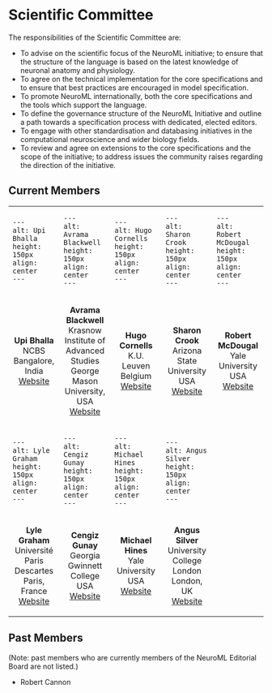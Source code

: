 # Scientific Committee

The responsibilities of the Scientific Committee are:
- To advise on the scientific focus of the NeuroML initiative; to ensure that the structure of the language is based on the latest knowledge of neuronal anatomy and physiology.
- To agree on the technical implementation for the core specifications and to ensure that best practices are encouraged in model specification.
- To promote NeuroML internationally, both the core specifications and the tools which support the language.
- To define the governance structure of the NeuroML Initiative and outline a path towards a specification process with dedicated, elected editors.
- To engage with other standardisation and databasing initiatives in the computational neuroscience and wider biology fields.
- To review and agree on extensions to the core specifications and the scope of the initiative; to address issues the community raises regarding the direction of the initiative.

## Current Members

<table>
<tr>
<td style="width:20%">

```{image} ../images/ScientificCommittee/bhalla.png
---
alt: Upi Bhalla
height: 150px
align: center
---
```

</td>
<td style="width:20%">

```{image} ../images/ScientificCommittee/avrama.jpg
---
alt: Avrama Blackwell
height: 150px
align: center
---
```

</td>
<td style="width:20%">

```{image} ../images/ScientificCommittee/hugo.png
---
alt: Hugo Cornells
height: 150px
align: center
---
```

</td>
<td style="width:20%">

```{image} ../images/ScientificCommittee/rsz_crook.jpg
---
alt: Sharon Crook
height: 150px
align: center
---
```

</td>
<td style="width:20%">

```{image} ../images/ScientificCommittee/robertmcdougal.png
---
alt: Robert McDougal
height: 150px
align: center
---
```

</td>
</tr>
<tr>
<td style="width:20%">
<center>

**Upi Bhalla**<br />
NCBS<br />
Bangalore, India<br />
[Website](http://www.ncbs.res.in/bhalla)

</center>
</td>
<td style="width:20%">
<center>

**Avrama Blackwell**<br />
Krasnow Institute of Advanced Studies<br />
George Mason University, USA<br />
[Website](http://krasnow1.gmu.edu/CENlab/avrama.html)

</center>
</td>
<td style="width:20%">
<center>

**Hugo Cornells**<br />
K.U. Leuven<br />
Belgium<br />
[Website](http://neurospaces.sourceforge.net/)

</center>
</td>
<td style="width:20%">
<center>

**Sharon Crook**<br />
Arizona State University<br />
USA<br />
[Website](https://isearch.asu.edu/profile/741033)

</center>
</td>
<td style="width:20%">
<center>

**Robert McDougal**<br />
Yale University<br />
USA<br />
[Website](https://medicine.yale.edu/lab/shepherd/profile/robert_mcdougal/)


</center>
</td>
</tr>
<tr>
<td style="width:20%">

```{image} ../images/ScientificCommittee/lyle.png
---
alt: Lyle Graham
height: 150px
align: center
---
```

</td>
<td style="width:20%">

```{image} ../images/ScientificCommittee/cgunay.JPG
---
alt: Cengiz Gunay
height: 150px
align: center
---
```

</td>
<td style="width:20%">

```{image} ../images/ScientificCommittee/michael.png
---
alt: Michael Hines
height: 150px
align: center
---
```

</td>
<td style="width:20%">

```{image} ../images/ScientificCommittee/angus.png
---
alt: Angus Silver
height: 150px
align: center
---
```

</td>
<td style="width:20%">
</td>
</tr>
<tr>
<td style="width:20%">
<center>

**Lyle Graham**<br />
Université Paris Descartes<br />
Paris, France<br />
[Website](http://lyle.neurophysics.eu/)

</center>
</td>
<td style="width:20%">
<center>

**Cengiz Gunay**<br />
Georgia Gwinnett College<br />
USA<br />
[Website](https://www.ggc.edu/about-ggc/directory/cengiz-gunay)

</center>
</td>
<td style="width:20%">
<center>

**Michael Hines**<br />
Yale University<br />
USA<br />
[Website](http://www.neuron.yale.edu/neuron/credits)

</center>
</td>
<td style="width:20%">
<center>

**Angus Silver**<br />
University College London<br />
London, UK<br />
[Website](https://silverlab.org)

</center>
</td>
<td style="width:20%">
</td>
</tr>
</table>


## Past Members

(Note: past members who are currently members of the NeuroML Editorial Board are not listed.)

- Robert Cannon
